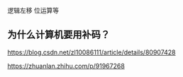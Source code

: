  
 
 


逻辑左移
位运算等

## 为什么计算机要用补码？
https://blog.csdn.net/zl10086111/article/details/80907428

https://zhuanlan.zhihu.com/p/91967268